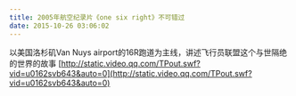 ```yaml
---
title: 2005年航空纪录片《one six right》不可错过
date: 2015-10-26 03:06:02
---
```





以美国洛杉矶Van Nuys airport的16R跑道为主线，讲述飞行员联盟这个与世隔绝的世界的故事
[http://static.video.qq.com/TPout.swf?vid=u0162svb643&auto=0](http://static.video.qq.com/TPout.swf?vid=u0162svb643&auto=0)

